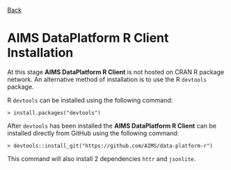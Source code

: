 [Back](index)

AIMS DataPlatform R Client Installation
=======================================

At this stage __AIMS DataPlatform R Client__ is not hosted on CRAN R package network.  An alternative method of installation is to use the R `devtools` package.

R `devtools` can be installed using the following command:

```
> install.packages("devtools")

```

After `devtools` has been installed the __AIMS DataPlatform R Client__ can be installed directly from GitHub using the following command:

```
> devtools::install_git("https://github.com/AIMS/data-platform-r")

```

This command will also install 2 dependencies `httr` and `jsonlite`.
